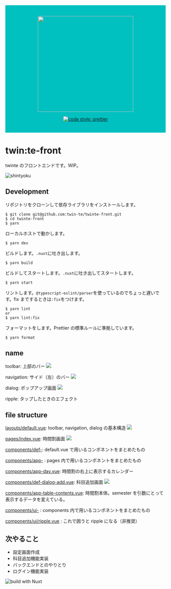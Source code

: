 <div style="background: #00c0c0; padding: 20px" align="center">

<p>
    <img src="./src/assets/img/title-logo.png" width="300">
    </a>
</p>
<p>
    <a href="https://github.com/prettier/prettier">
    <img alt="code style: prettier" src="https://img.shields.io/badge/code_style-prettier-ff69b4.svg?style=flat-square">
    </a>
</p>

</div>

# twin:te-front

twinte のフロントエンドです。WIP。

![shintyoku](img/shintyoku.png)

## Development

リポジトリをクローンして依存ライブラリをインストールします。

```
$ git clone git@github.com:twin-te/twinte-front.git
$ cd twinte-front
$ yarn
```

ローカルホストで動かします。

```
$ yarn dev
```

ビルドします。`.nuxt`に吐き出します。

```
$ yarn build
```

ビルドしてスタートします。`.nuxt`に吐き出してスタートします。

```
$ yarn start
```

リントします。`@typescript-eslint/parser`を使っているのでちょっと遅いです。fix までするときは`:fix`をつけます。

```
$ yarn lint
or
$ yarn lint:fix
```

フォーマットをします。Prettier の標準ルールに準拠しています。

```
$ yarn format
```

## name

toolbar: 上部のバー
![](img/layout.png)

navigation: サイド（左）のバー
![](img/nav.vue.png)

dialog: ポップアップ画面
![](img/dialog.vue.png)

ripple: タップしたときのエフェクト

## file structure

[layouts/default.vue](src/layouts/default.vue): toolbar, navigation, dialog の基本構造
![](img/layout.png)

[pages/index.vue](src/pages/index.vue): 時間割画面
![](img/index.vue.png)

[components/def-](src/components): default.vue で用いるコンポネントをまとめたもの

[components/app-](src/components) : pages 内で用いるコンポネントをまとめたもの

[components/app-day.vue](src/components/app-day.vue): 時間割の右上に表示するカレンダー

[components/def-dialog-add.vue](src/components/def-dialog-add.vue): 科目追加画面
![](img/add.vue.png)

[components/app-table-contents.vue](src/components/app-table-contents.vue): 時間割本体。semester を引数にとって表示するデータを変えている。

[components/ui-](src/components) : components 内で用いるコンポネントをまとめたもの

[components/ui/ripple.vue](src/components/ui-ripple.vue) : これで囲うと ripple になる（非推奨）

## 次やること

- 設定画面作成
- 科目追加機能実装
- バックエンドとのやりとり
- ログイン機能実装

![build with Nuxt](https://ja.nuxtjs.org/logos/built-with-nuxt.svg)
